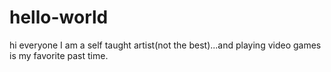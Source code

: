 # hello-world
hi everyone
I am a self taught artist(not the best)...and playing video games is my favorite past time. 
